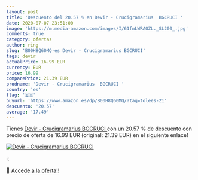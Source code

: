 ```yaml
---
layout: post
title: 'Descuento del 20.57 % en Devir - Crucigramarius  BGCRUCI '
date: 2020-07-07 23:51:00
image: 'https://m.media-amazon.com/images/I/61fmLWRAOZL._SL200_.jpg'
comments: true
category: ofertas
author: ring
slug: 'B00H8Q60MQ-es Devir - Crucigramarius BGCRUCI'
tags: devir
actualPrice: 16.99 EUR
currency: EUR
price: 16.99
comparePrice: 21.39 EUR
prodname: 'Devir - Crucigramarius  BGCRUCI '
country: 'es'
flag: '🇪🇸'
buyurl: 'https://www.amazon.es/dp/B00H8Q60MQ/?tag=tolees-21'
descuento: '20.57'
average: '17.49'
---
```


Tienes [Devir - Crucigramarius  BGCRUCI ](https://www.amazon.es/dp/B00H8Q60MQ/?tag=tolees-21) con un 20.57 % de descuento con precio de oferta de 16.99 EUR (original: 21.39 EUR) en el siguiente enlace!

[![Devir - Crucigramarius  BGCRUCI ](https://m.media-amazon.com/images/I/61fmLWRAOZL._SL200_.jpg)](https://www.amazon.es/dp/B00H8Q60MQ/?tag=tolees-21)

ℹ️:


[🛒 Accede a la oferta!!](https://www.amazon.es/dp/B00H8Q60MQ/?tag=tolees-21)
